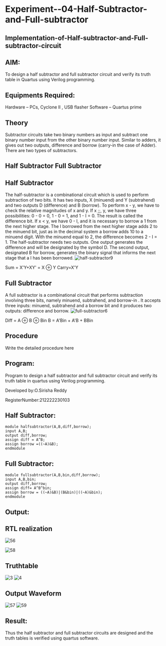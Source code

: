 # Experiment--04-Half-Subtractor-and-Full-subtractor
## Implementation-of-Half-subtractor-and-Full-subtractor-circuit
## AIM:
To design a half subtractor and full subtractor circuit and verify its truth table in Quartus using Verilog programming.

## Equipments Required:
Hardware – PCs, Cyclone II , USB flasher
Software – Quartus prime
## Theory
Subtractor circuits take two binary numbers as input and subtract one binary number input from the other binary number input. Similar to adders, it gives out two outputs, difference and borrow (carry-in the case of Adder). There are two types of subtractors.

## Half Subtractor Full Subtractor
## Half Subtractor
The half-subtractor is a combinational circuit which is used to perform subtraction of two bits. It has two inputs, X (minuend) and Y (subtrahend) and two outputs D (difference) and B (borrow). To perform x - y, we have to check the relative magnitudes of x and y. If x ;;, y, we have three possibilities: 0 - 0 = 0, 1 - 0 = 1, and 1 - I = 0. The result is called the difference bit. If x < y, we have 0 - I, and it is necessary to borrow a 1 from the next higher stage. The I borrowed from the next higher stage adds 2 to the minuend bit, just as in the decimal system a borrow adds 10 to a minuend digit. With the minuend equal to 2, the difference becomes 2 - I = 1. The half-subtractor needs two outputs. One output generates the difference and will be designated by the symbol D. The second output, designated B for borrow, generates the binary signal that informs the next stage that a I has been borrowed.
![half-subtractor9](https://user-images.githubusercontent.com/36288975/166112538-58c3bc7c-ee5d-4e6a-ac8d-8e8328efe27a.png)


Sum = X'Y+XY' = X ⊕ Y
Carry=X'Y

## Full Subtractor
A full subtractor is a combinational circuit that performs subtraction involving three bits, namely minuend, subtrahend, and borrow-in . It accepts three inputs: minuend, subtrahend and a borrow bit and it produces two outputs: difference and borrow. 
![full-subtractor6](https://user-images.githubusercontent.com/36288975/166112541-24c68359-3de8-4674-ae22-8272ffc385ed.png)


Diff = A ⊕ B ⊕ Bin B = A'Bin + A'B + BBin

## Procedure



Write the detailed procedure here 


## Program:
Program to design a half subtractor and full subtractor circuit and verify its truth table in quartus using Verilog programming.

Developed by:O.Sirisha Reddy

RegisterNumber:212222230103

## Half Subtractor:
```
module halfsubtractor(A,B,diff,borrow);
input A,B;
output diff,borrow;
assign diff = A^B;
assign borrow =((~A)&B);
endmodule
```
## Full Subtractor:
```
module fullsubtractor(A,B,bin,diff,borrow);
input A,B,bin;
output diff,borrow;
assign diff= A^B^bin;
assign borrow = ((~A)&B)|(B&bin)|((~A)&bin);
endmodule
```

## Output:
##  RTL realization
![56](https://github.com/Sriram8452/Experiment--03-Half-Subtractor-and-Full-subtractor/assets/118708032/28ba6a9f-71e8-4a95-a50a-d7563315b40f)

![58](https://github.com/Sriram8452/Experiment--03-Half-Subtractor-and-Full-subtractor/assets/118708032/9b7a0114-5de3-4438-8f00-579134bcbb72)


## Truthtable
![3](https://github.com/Sriram8452/Experiment--03-Half-Subtractor-and-Full-subtractor/assets/118708032/8e05cd36-6fc2-453b-99f6-63cfd452f4ca)
![4](https://github.com/Sriram8452/Experiment--03-Half-Subtractor-and-Full-subtractor/assets/118708032/fd4cb11b-b044-48cf-b69e-d333f170c91d)


## Output Waveform
![57](https://github.com/Sriram8452/Experiment--03-Half-Subtractor-and-Full-subtractor/assets/118708032/30794ed0-d3e9-4cfd-a3aa-5a99b3d5e278)
![59](https://github.com/Sriram8452/Experiment--03-Half-Subtractor-and-Full-subtractor/assets/118708032/898879f8-b551-4890-9c26-41a6e1b89fd0)


## Result:
Thus the half subtractor and full subtractor circuits are designed and the truth tables is verified using quartus software.
